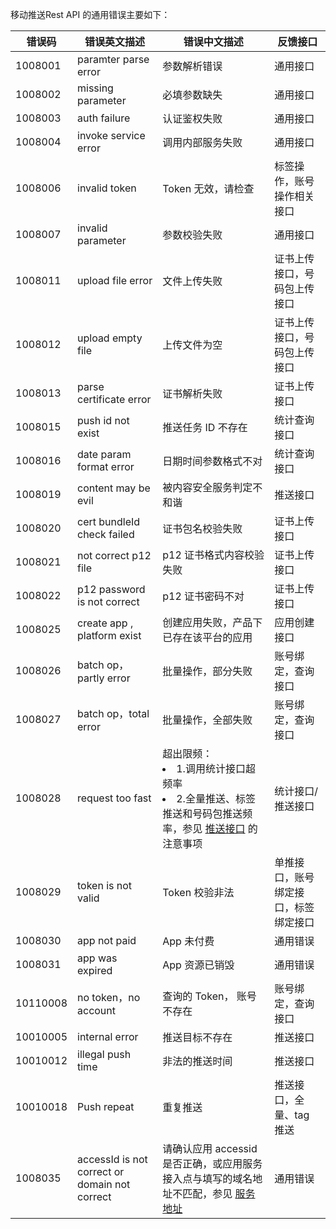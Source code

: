 移动推送Rest API 的通用错误主要如下：

| 错误码 | 错误英文描述 | 错误中文描述 | 反馈接口 |
| -------- | ---------------- | ---------------- | ----------- |
| 1008001 | paramter parse error | 参数解析错误 | 通用接口 |
| 1008002 | missing parameter | 必填参数缺失 | 通用接口 |
| 1008003 | auth failure | 认证鉴权失败 | 通用接口 |
| 1008004 | invoke service error | 调用内部服务失败 | 通用接口 |
| 1008006 | invalid token | Token 无效，请检查 | 标签操作，账号操作相关接口 |
| 1008007 | invalid parameter | 参数校验失败 | 通用接口 |
| 1008011 | upload file error | 文件上传失败 | 证书上传接口，号码包上传接口 |
| 1008012 | upload empty file | 上传文件为空 | 证书上传接口，号码包上传接口 |
| 1008013 | parse certificate error | 证书解析失败 | 证书上传接口 |
| 1008015 | push id not exist | 推送任务 ID 不存在 | 统计查询接口 |
| 1008016 | date param format error | 日期时间参数格式不对 | 统计查询接口 |
| 1008019 | content may be evil | 被内容安全服务判定不和谐 | 推送接口 |
| 1008020  |cert bundleId check failed|证书包名校验失败|证书上传接口|
| 1008021 | not correct p12 file |p12 证书格式内容校验失败|证书上传接口|
| 1008022  |p12 password is not correct|p12 证书密码不对|证书上传接口|
| 1008025  |create app , platform exist|创建应用失败，产品下已存在该平台的应用|应用创建接口|
| 1008026 | batch op，partly error | 批量操作，部分失败 | 账号绑定，查询接口 |
| 1008027 | batch op，total error | 批量操作，全部失败 | 账号绑定，查询接口 |
| 1008028  | request too fast|超出限频：<li>1.调用统计接口超频率</li><li>2.全量推送、标签推送和号码包推送频率，参见 [推送接口](https://cloud.tencent.com/document/product/548/39064) 的注意事项</li>|统计接口/推送接口|
| 1008029  |token is not valid|Token 校验非法|单推接口，账号绑定接口，标签绑定接口|
| 1008030  |app not paid|App 未付费|通用错误|
| 1008031  |app was expired|App 资源已销毁|通用错误|
| 10110008 | no token，no account  | 查询的 Token， 账号不存在 | 账号绑定，查询接口 |
| 10010005 | internal error | 推送目标不存在 | 推送接口 |
| 10010012 | illegal push time | 非法的推送时间 | 推送接口 |
| 10010018 | Push repeat | 重复推送 | 推送接口，全量、tag 推送 |
| 1008035  | accessId is not correct or domain not correct | 请确认应用 accessid 是否正确，或应用服务接入点与填写的域名地址不匹配，参见 [服务地址](https://cloud.tencent.com/document/product/548/49157) | 通用错误 |

